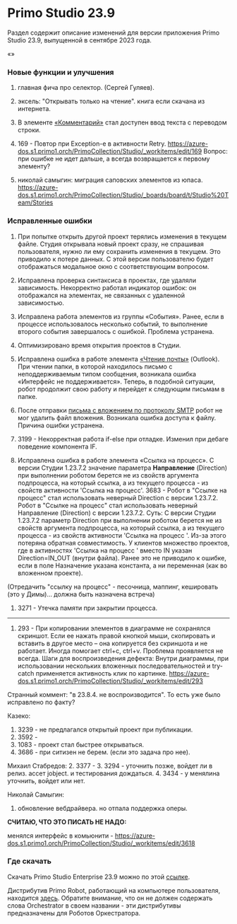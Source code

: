 # Primo Studio 23.9
Раздел содержит описание изменений для версии приложения Primo Studio 23.9, выпущенной в сентябре 2023 года.

«»


### Новые функции и улучшения

1. главная фича про селектор. (Сергей Гуляев).

1. эксель: "Открывать только на чтение". книга если скачана из интернета.

1. В элементе [«Комментарий»](https://docs.primo-rpa.ru/primo-rpa/g_elements/el_basic/els_dialogs/el_dialogs_comment) стал доступен ввод текста с переводом строки. 


1. 169 - Повтор при Exception-е в активности Retry.
https://azure-dos.s1.primo1.orch/PrimoCollection/Studio/_workitems/edit/169
Вопрос: при ошибке не идет дальше, а всегда возвращается к первому элементу?

1. николай самыгин: миграция саповских элементов из юпаса.
   https://azure-dos.s1.primo1.orch/PrimoCollection/Studio/_boards/board/t/Studio%20Team/Stories


### Исправленные ошибки

1. При попытке открыть другой проект терялись изменения в текущем файле. Студия открывала новый проект сразу, не спрашивая пользователя, нужно ли ему сохранить изменения в текущем. Это приводило к потере данных. С этой версии пользователю будет отображаться модальное окно с соответствующим вопросом. 
1. Исправлена проверка синтаксиса в проектах, где удаляли зависимость. Некорректно работал индикатор ошибок: он отображался на элементах, не связанных с удаленной зависимостью.
1. Исправлена работа элементов из группы «События». Ранее, если в процессе использовалось несколько событий, то выполнение второго события завершалось с ошибкой. Проблема устранена.
1. Оптимизировано время открытия проектов в Студии.
1. Исправлена ошибка в работе элемента [«Чтение почты»](https://docs.primo-rpa.ru/primo-rpa/g_elements/el_basic/els_outlook/el_outlook_readmail) (Outlook). При чтении папки, в которой находилось письмо с неподдерживаемым типом сообщения, возникала ошибка «Интерфейс не поддерживается». Теперь, в подобной ситуации, робот продолжит свою работу и перейдет к следующим письмам в папке. 
1. После отправки [письма с вложением по протоколу SMTP](https://docs.primo-rpa.ru/primo-rpa/g_elements/el_basic/els_mail/el_mail_smtp) робот не мог удалить файл вложения. Возникала ошибка доступа к файлу. Причина ошибки устранена.


1. 3199 - Некорректная работа if-else при отладке. Изменил при дебаге поведение компонента IF.

1. Исправлена ошибка в работе элемента «Ссылка на процесс». С версии Студии 1.23.7.2 значение параметра **Направление** (Direction) при выполнении роботом берется не из свойств аргумента подпроцесса, на который ссылка, а из текущего процесса - из свойств активности 'Ссылка на процесс'.
3683 - Робот в "Ссылке на процесс" стал использовать неверный Direction с версии 1.23.7.2.
   Робот в "Ссылке на процесс" стал использовать неверный Направление (Direction) с версии 1.23.7.2.
   Суть: С версии Студии 1.23.7.2 параметр Direction при выполнении роботом берется не из свойств аргумента подпроцесса, на который ссылка, а из текущего процесса - из свойств активности 'Ссылка на процесс '. Из-за этого потеряна обратная совместимость. У клиентов множество проектов, где в активностях 'Ссылка на процесс ' вместо IN указан Direction=IN_OUT (внутри файла). Ранее это не приводило к ошибке, если в поле Назначение указана константа, а ни переменная (как во вложенном проекте). 

(Отредачить "ссылку на процесс" - песочница, маппинг, кешировать (это у Димы)... должна быть назначена встреча)

1. 3271 - Утечка памяти при закрытии процесса. 



---------------------
1. 293 - При копировании элементов в диаграмме не сохранялся скриншот. Если ее нажать правой кнопкой мыши, скопировать и вставить в другое место – она копируется без скриншота и не работает. Иногда помогает ctrl+c, ctrl+v. Проблема проявляется не всегда.
Шаги для воспроизведения дефекта:
Внутри диаграммы, при использовании нескольких вложенных последовательностей и try-catch применяется активность клик по картинке.
https://azure-dos.s1.primo1.orch/PrimoCollection/Studio/_workitems/edit/293

Странный коммент: "в 23.8.4. не воспроизводится". То есть уже было исправлено по факту?

Казеко:
1. 3239 - не предлагался открытый проект при публикации.
1. 3592 - 
1. 1083 - проект стал быстрее открываться.
1. 3686 - при ситизен не берем. (если это задача про нее).

Михаил Стабредов:
2. 3377 -
3. 3294 - уточнить позже, войдет ли в релиз. ассет jobject. и тестирования дождаться.
4. 3434 -  у менялина уточнить, войдет или нет.

Николай Самыгин:
1. обновление вебдрайвера. но отпала поддержка оперы. 

**СЧИТАЮ, ЧТО ЭТО ПИСАТЬ НЕ НАДО:**

менялся интерфейс в комьюнити - https://azure-dos.s1.primo1.orch/PrimoCollection/Studio/_workitems/edit/3618

### Где скачать 
Скачать Primo Studio Enterprise 23.9 можно по этой [ссылке](https://disk.primo-rpa.ru/index.php/s/primo?path=%2FRelease%2FStudio).

Дистрибутив Primo Robot, работающий на компьютере пользователя, находится [здесь](https://disk.primo-rpa.ru/index.php/s/primo?path=%2FRelease%2FRobot). Обратите внимание, что он не должен содержать слова Orchestrator в своем названии - эти дистрибутивы предназначены для Роботов Оркестратора.
